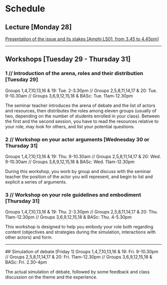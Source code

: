 # Schedule

## Lecture [Monday 28]

[Presentation of the issue and its stakes [Amphi LS01, from 3.45 to 4.45pm]]()

***

## Workshops [Tuesday 29 - Thursday 31]

### 1 // Introduction of the arena, roles and their distribution [Tuesday 29]
Groups 1,4,7,10,13,16 & 19: Tue. 2-3.30pm // Groups 2,5,8,11,14,17 & 20: Tue. 9-10.30am // Groups 3,6,9,12,15,18 & BASc: Tue. 11am-12.30pm

The seminar teacher introduces the arena of debate and the list of actors and resources, then distributes the roles among eleven groups (usually of two, depending on the number of students enrolled in your class). Between the first and the second session, you have to read the resources relative to your role, may look for others, and list your potential questions.

### 2 // Workshop on your actor arguments [Wednesday 30 or Thursday 31]
Groups 1,4,7,10,13,16 & 19: Thu. 9-10.30am // Groups 2,5,8,11,14,17 & 20: Wed. 9-10.30am // Groups 3,6,9,12,15,18 & BASc: Wed. 11am-12.30pm

During this workshop, you work by group and discuss with the seminar teacher the position of the actor you will represent, and begin to list and explicit a series of arguments.

### 3 // Workshop on your role guidelines and embodiment [Thursday 31]
Groups 1,4,7,10,13,16 & 19: Thu. 2-3.30pm // Groups 2,5,8,11,14,17 & 20: Thu. 11am-12.30pm // Groups 3,6,9,12,15,18 & BASc: Thu. 4-5.30pm

This workshop is designed to help you embody your role both regarding content (objectives and strategies during the simulation, interactions with other actors) and form.

***

## Simulation of debate [Friday 1]
Groups 1,4,7,10,13,16 & 19: Fri. 9-10.30pm // Groups 2,5,8,11,14,17 & 20: Fri. 11am-12.30pm // Groups 3,6,9,12,15,18 & BASc: Fri. 2.30-4pm

The actual simulation of debate, followed by some feedback and class discussion on the theme and the experience.
